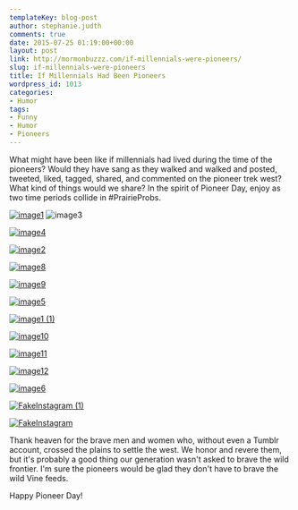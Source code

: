 ```yaml
---
templateKey: blog-post
author: stephanie.judth
comments: true
date: 2015-07-25 01:19:00+00:00
layout: post
link: http://mormonbuzzz.com/if-millennials-were-pioneers/
slug: if-millennials-were-pioneers
title: If Millennials Had Been Pioneers
wordpress_id: 1013
categories:
- Humor
tags:
- Funny
- Humor
- Pioneers
---
```


What might have been like if millennials had lived during the time of the pioneers? Would they have sang as they walked and walked and posted, tweeted, liked, tagged, shared, and commented on the pioneer trek west? What kind of things would we share? In the spirit of Pioneer Day, enjoy as two time periods collide in #PrairieProbs.

[
](http://mormonbuzzz.com/wp-content/uploads/2015/07/image1.jpg)[![image1](http://mormonbuzzz.com/wp-content/uploads/2015/07/image1-300x154.jpg)](http://mormonbuzzz.com/wp-content/uploads/2015/07/image1.jpg)
![image3](/img/image3-300x104.jpg)

[![image4](http://mormonbuzzz.com/wp-content/uploads/2015/07/image4-300x143.jpg)](http://mormonbuzzz.com/wp-content/uploads/2015/07/image5.jpg)

[![image2](http://mormonbuzzz.com/wp-content/uploads/2015/07/image2-300x146.jpg)](http://mormonbuzzz.com/wp-content/uploads/2015/07/image8.jpg)

[![image8](http://mormonbuzzz.com/wp-content/uploads/2015/07/image8-300x92.jpg)](http://mormonbuzzz.com/wp-content/uploads/2015/07/image8.jpg)

[![image9](http://mormonbuzzz.com/wp-content/uploads/2015/07/image9-300x149.jpg)](http://mormonbuzzz.com/wp-content/uploads/2015/07/image9.jpg)

[![image5](http://mormonbuzzz.com/wp-content/uploads/2015/07/image5-300x222.jpg)](http://mormonbuzzz.com/wp-content/uploads/2015/07/image10.jpg)

[![image1 (1)](http://mormonbuzzz.com/wp-content/uploads/2015/07/image1-1-169x300.jpg)](http://mormonbuzzz.com/wp-content/uploads/2015/07/image10.jpg)

[![image10](http://mormonbuzzz.com/wp-content/uploads/2015/07/image10-300x86.jpg)](http://mormonbuzzz.com/wp-content/uploads/2015/07/image10.jpg)



[![image11](http://mormonbuzzz.com/wp-content/uploads/2015/07/image11-300x179.jpg)](http://mormonbuzzz.com/wp-content/uploads/2015/07/image11.jpg)

[![image12](http://mormonbuzzz.com/wp-content/uploads/2015/07/image12-169x300.jpg)](http://mormonbuzzz.com/wp-content/uploads/2015/07/image12.jpg)

[![image6](http://mormonbuzzz.com/wp-content/uploads/2015/07/image6-300x173.jpg)](http://mormonbuzzz.com/wp-content/uploads/2015/07/image12.jpg)

[![FakeInstagram (1)](http://mormonbuzzz.com/wp-content/uploads/2015/07/FakeInstagram-1-169x300.jpg)](http://mormonbuzzz.com/wp-content/uploads/2015/07/FakeInstagram-1.jpg)

[![FakeInstagram](http://mormonbuzzz.com/wp-content/uploads/2015/07/FakeInstagram-169x300.jpg)](http://mormonbuzzz.com/wp-content/uploads/2015/07/FakeInstagram.jpg)



Thank heaven for the brave men and women who, without even a Tumblr account, crossed the plains to settle the west. We honor and revere them, but it's probably a good thing our generation wasn't asked to brave the wild frontier. I'm sure the pioneers would be glad they don't have to brave the wild Vine feeds.

Happy Pioneer Day!


